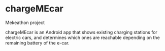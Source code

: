 # chargeMEcar
Mekeathon project

chargeMEcar is an Android app that shows existing charging stations for electric cars, and determines which ones are reachable depending on the remaining battery of the e-car.
